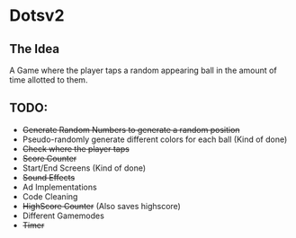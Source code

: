 # Dotsv2
The Idea
-------
A Game where the player taps a random appearing ball in the amount of time allotted to them.

TODO:
-
- ~~Generate Random Numbers to generate a random position~~
- Pseudo-randomly generate different colors for each ball (Kind of done)
- ~~Check where the player taps~~
- ~~Score Counter~~
- Start/End Screens (Kind of done)
- ~~Sound Effects~~
- Ad Implementations
- Code Cleaning
- ~~HighScore Counter~~ (Also saves highscore)
- Different Gamemodes
- ~~Timer~~
